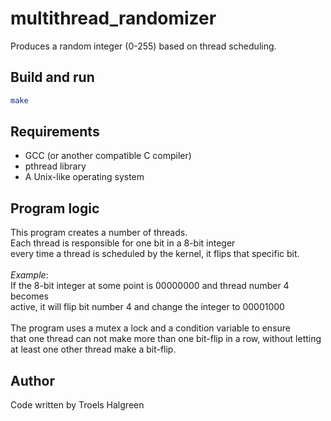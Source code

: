 # multithread_randomizer

Produces a random integer (0-255) based on thread scheduling.

## Build and run

```bash
make
```

## Requirements

- GCC (or another compatible C compiler)
- pthread library
- A Unix-like operating system

## Program logic

This program creates a number of threads.<br>
Each thread is responsible for one bit in a 8-bit integer<br>
every time a thread is scheduled by the kernel, it flips that specific bit.<br>
<br>
_Example_:<br>
If the 8-bit integer at some point is 00000000 and thread number 4 becomes<br>
active, it will flip bit number 4 and change the integer to 00001000<br>
<br>
The program uses a mutex a lock and a condition variable to ensure<br>
that one thread can not make more than one bit-flip in a row, without letting<br>
at least one other thread make a bit-flip.

## Author

Code written by Troels Halgreen
